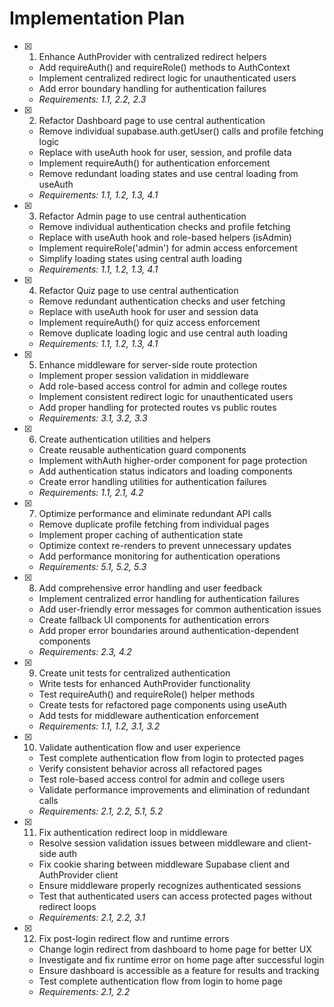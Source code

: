 # Implementation Plan

- [x] 1. Enhance AuthProvider with centralized redirect helpers
  - Add requireAuth() and requireRole() methods to AuthContext
  - Implement centralized redirect logic for unauthenticated users
  - Add error boundary handling for authentication failures
  - _Requirements: 1.1, 2.2, 2.3_

- [x] 2. Refactor Dashboard page to use central authentication
  - Remove individual supabase.auth.getUser() calls and profile fetching logic
  - Replace with useAuth hook for user, session, and profile data
  - Implement requireAuth() for authentication enforcement
  - Remove redundant loading states and use central loading from useAuth
  - _Requirements: 1.1, 1.2, 1.3, 4.1_

- [x] 3. Refactor Admin page to use central authentication
  - Remove individual authentication checks and profile fetching
  - Replace with useAuth hook and role-based helpers (isAdmin)
  - Implement requireRole('admin') for admin access enforcement
  - Simplify loading states using central auth loading
  - _Requirements: 1.1, 1.2, 1.3, 4.1_

- [x] 4. Refactor Quiz page to use central authentication
  - Remove redundant authentication checks and user fetching
  - Replace with useAuth hook for user and session data
  - Implement requireAuth() for quiz access enforcement
  - Remove duplicate loading logic and use central auth loading
  - _Requirements: 1.1, 1.2, 1.3, 4.1_

- [x] 5. Enhance middleware for server-side route protection
  - Implement proper session validation in middleware
  - Add role-based access control for admin and college routes
  - Implement consistent redirect logic for unauthenticated users
  - Add proper handling for protected routes vs public routes
  - _Requirements: 3.1, 3.2, 3.3_

- [x] 6. Create authentication utilities and helpers
  - Create reusable authentication guard components
  - Implement withAuth higher-order component for page protection
  - Add authentication status indicators and loading components
  - Create error handling utilities for authentication failures
  - _Requirements: 1.1, 2.1, 4.2_

- [x] 7. Optimize performance and eliminate redundant API calls
  - Remove duplicate profile fetching from individual pages
  - Implement proper caching of authentication state
  - Optimize context re-renders to prevent unnecessary updates
  - Add performance monitoring for authentication operations
  - _Requirements: 5.1, 5.2, 5.3_

- [x] 8. Add comprehensive error handling and user feedback
  - Implement centralized error handling for authentication failures
  - Add user-friendly error messages for common authentication issues
  - Create fallback UI components for authentication errors
  - Add proper error boundaries around authentication-dependent components
  - _Requirements: 2.3, 4.2_

- [x] 9. Create unit tests for centralized authentication
  - Write tests for enhanced AuthProvider functionality
  - Test requireAuth() and requireRole() helper methods
  - Create tests for refactored page components using useAuth
  - Add tests for middleware authentication enforcement
  - _Requirements: 1.1, 1.2, 3.1, 3.2_

- [x] 10. Validate authentication flow and user experience
  - Test complete authentication flow from login to protected pages
  - Verify consistent behavior across all refactored pages
  - Test role-based access control for admin and college users
  - Validate performance improvements and elimination of redundant calls
  - _Requirements: 2.1, 2.2, 5.1, 5.2_

- [x] 11. Fix authentication redirect loop in middleware
  - Resolve session validation issues between middleware and client-side auth
  - Fix cookie sharing between middleware Supabase client and AuthProvider client
  - Ensure middleware properly recognizes authenticated sessions
  - Test that authenticated users can access protected pages without redirect loops
  - _Requirements: 2.1, 2.2, 3.1_

- [x] 12. Fix post-login redirect flow and runtime errors
  - Change login redirect from dashboard to home page for better UX
  - Investigate and fix runtime error on home page after successful login
  - Ensure dashboard is accessible as a feature for results and tracking
  - Test complete authentication flow from login to home page
  - _Requirements: 2.1, 2.2_